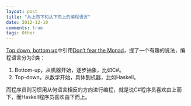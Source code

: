 ```yaml
---
layout: post
title: "从上而下和从下而上的编程语言"
date: 2012-12-10
comments: true
tags: Other
---
```

<a href="http://www.johndcook.com/blog/2012/12/06/top-down-bottom-up/">Top down, bottom up</a>中引用<a href="http://channel9.msdn.com/Shows/Going+Deep/Brian-Beckman-Dont-fear-the-Monads">Don’t fear the Monad</a>，提了一个有趣的说法，编程语言分为2类：<br /><ol><li>Bottom-up，从机器开始，逐步抽象，比如C#。</li><li>Top-down，从数学开始，具体到机器，比如Haskell。</li></ol>而程序员则习惯用从何语言相反的方向进行编程，就是说C#程序员喜欢由上而下，而Haskell程序员喜欢由下而上。<br /><blockquote></blockquote>